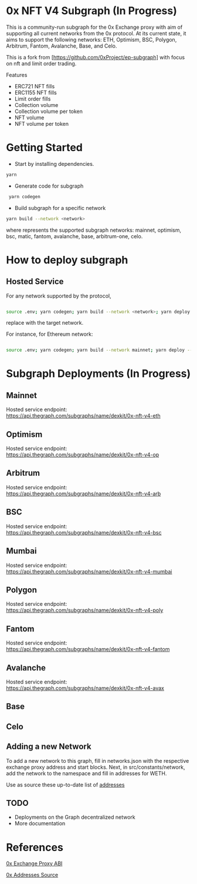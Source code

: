 # 0x NFT V4 Subgraph (In Progress)

This is a community-run subgraph for the 0x Exchange proxy with aim of supporting all current networks from the 0x protocol. At its current state, it aims to support the following networks: ETH, Optimism, BSC, Polygon, Arbitrum, Fantom, Avalanche, Base, and Celo.

This is a fork from [https://github.com/0xProject/ep-subgraph] with focus on nft and limit order trading.

Features

- ERC721 NFT fills
- ERC1155 NFT fills
- Limit order fills
- Collection volume
- Collection volume per token
- NFT volume
- NFT volume per token

# Getting Started

- Start by installing dependencies.

```bash
yarn
```

- Generate code for subgraph

```bash
 yarn codegen
```

- Build subgraph for a specific network

```bash
yarn build --network <network>
```

where <network> represents the supported subgraph networks: mainnet, optimism, bsc, matic, fantom, avalanche, base, arbitrum-one, celo.

# How to deploy subgraph

## Hosted Service

For any network supported by the protocol,

```bash

source .env; yarn codegen; yarn build --network <network>; yarn deploy --product hosted-service dexkit/0x-nft-v4 --access-token $ACCESS_TOKEN

```

replace <network> with the target network.

For instance, for Ethereum network:

```bash

source .env; yarn codegen; yarn build --network mainnet; yarn deploy --product hosted-service dexkit/0x-nft-v4-eth --access-token $ACCESS_TOKEN

```

# Subgraph Deployments (In Progress)

## Mainnet

Hosted service endpoint: https://api.thegraph.com/subgraphs/name/dexkit/0x-nft-v4-eth

## Optimism

Hosted service endpoint: https://api.thegraph.com/subgraphs/name/dexkit/0x-nft-v4-op

## Arbitrum

Hosted service endpoint: https://api.thegraph.com/subgraphs/name/dexkit/0x-nft-v4-arb

## BSC

Hosted service endpoint: https://api.thegraph.com/subgraphs/name/dexkit/0x-nft-v4-bsc

## Mumbai

Hosted service endpoint: https://api.thegraph.com/subgraphs/name/dexkit/0x-nft-v4-mumbai

## Polygon

Hosted service endpoint: https://api.thegraph.com/subgraphs/name/dexkit/0x-nft-v4-poly

## Fantom

Hosted service endpoint: https://api.thegraph.com/subgraphs/name/dexkit/0x-nft-v4-fantom

## Avalanche

Hosted service endpoint: https://api.thegraph.com/subgraphs/name/dexkit/0x-nft-v4-avax

## Base

## Celo

## Adding a new Network

To add a new network to this graph, fill in networks.json with the respective exchange proxy address and start blocks. Next, in src/constants/network, add the network to the namespace and fill in addresses for WETH.

Use as source these up-to-date list of [addresses](https://github.com/0xProject/protocol/blob/development/packages/contract-addresses/addresses.json)

## TODO

- Deployments on the Graph decentralized network
- More documentation

# References

[0x Exchange Proxy ABI](https://github.com/0xProject/protocol/blob/development/packages/contract-artifacts/artifacts/IZeroEx.json)

[0x Addresses Source](https://github.com/0xProject/protocol/blob/development/packages/contract-addresses/addresses.json)
